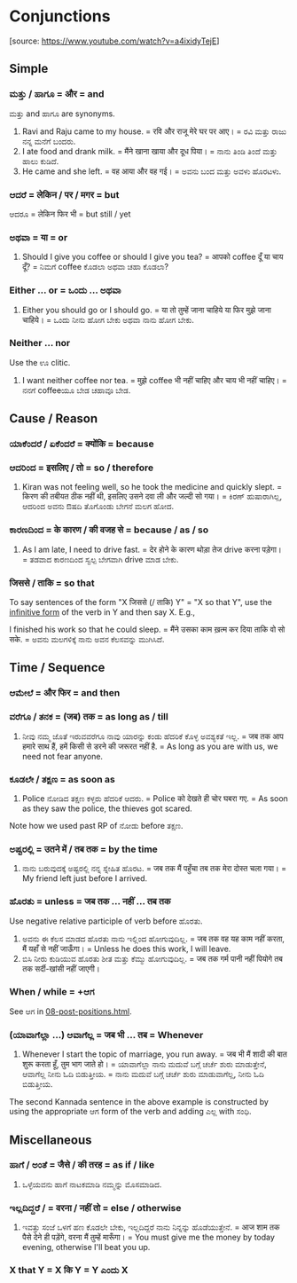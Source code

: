 # Conjunctions

[source: <https://www.youtube.com/watch?v=a4ixidyTejE>]

## Simple

### ಮತ್ತು / ಹಾಗೂ = और = and

ಮತ್ತು and ಹಾಗೂ are synonyms.

1.  Ravi and Raju came to my house.
    = रवि और राजू मेरे घर पर आए।
    = ರವಿ ಮತ್ತು ರಾಜು ನನ್ನ ಮನೆಗೆ ಬಂದರು.
2.  I ate food and drank milk.
    = मैंने खाना खाया और दूध पिया।
    = ನಾನು ತಿಂಡಿ ತಿಂದೆ ಮತ್ತು ಹಾಲು ಕುಡಿದೆ.
3.  He came and she left.
    = वह आया और वह गई।
    = ಅವನು ಬಂದ ಮತ್ತು ಅವಳು ಹೊರಟಳು.

### ಆದರೆ = लेकिन / पर / मगर = but

ಆದರೂ = लेकिन फिर भी = but still / yet

### ಅಥವಾ = या = or

1.  Should I give you coffee or should I give you tea?
    = आपको coffee दूँ या चाय दूँ?
    = ನಿಮಗೆ coffee ಕೊಡಲಾ ಅಥವಾ ಚಹಾ ಕೊಡಲಾ?

### Either … or = ಒಂದು … ಅಥವಾ

1.  Either you should go or I should go.
    = या तो तुम्हें जाना चाहिये या फिर मुझे जाना चाहिये।
    = ಒಂದು ನೀನು ಹೋಗ ಬೇಕು ಅಥವಾ ನಾನು ಹೋಗ ಬೇಕು.

### Neither … nor

Use the ಊ clitic.

1.  I want neither coffee nor tea.
    = मुझे coffee भी नहीं चाहिए और चाय भी नहीं चाहिए।
    = ನನಗೆ coffeeಯೂ ಬೇಡ ಚಹಾವೂ ಬೇಡ.

## Cause / Reason

### ಯಾಕೆಂದರೆ / ಏಕೆಂದರೆ = क्योंकि = because

### ಆದರಿಂದ = इसलिए / तो = so / therefore

1.  Kiran was not feeling well, so he took the medicine and quickly slept.
    = किरण की तबीयत ठीक नहीं थी, इसलिए उसने दवा ली और जल्दी सो गया।
    = ಕಿರಣ್ ಹುಷಾರಾಗಿಲ್ಲ, ಆದರಿಂದ ಅವನು ಔಷದಿ ತೊಗೊಂಡು ಬೇಗನೆ ಮಲಗ ಹೋದ.

### ಕಾರಣದಿಂದ = के कारण / की वजह से = because / as / so

1.  As I am late, I need to drive fast.
    = देर होने के कारण थोड़ा तेज drive करना पड़ेगा।
    = ತಡವಾದ ಕಾರಣದಿಂದ ಸ್ವಲ್ಪ ಬೇಗವಾಗಿ drive ಮಾಡ ಬೇಕು.

### जिससे / ताकि = so that

To say sentences of the form "X जिससे (/ ताकि) Y" = "X so that Y",
use the <a href="06-moods.html">infinitive form</a> of the verb in Y
and then say X. E.g.,

I finished his work so that he could sleep.
= मैंने उसका काम ख़त्म कर दिया ताकि वो सो सके.
= ಅವನು ಮಲಗಳಿಕ್ಕೆ ನಾನು ಅವನ ಕೆಲಸವನ್ನು ಮುಗಿಸಿದೆ.

## Time / Sequence

### ಆಮೇಲೆ = और फिर = and then

### ವರೆಗೂ / ತನಕ = (जब) तक = as long as / till

1.  ನೀವು ನಮ್ಮ ಜೊತೆ ಇರುವವರೆಗೂ ನಾವು ಯಾರನ್ನು ಕಂಡು ಹೆದರಿಕೆ ಕೊಳ್ಳ ಅವಶ್ಯಕತೆ ಇಲ್ಲ.
    = जब तक आप हमारे साथ हैं, हमें किसी से डरने की जरूरत नहीं है.
    = As long as you are with us, we need not fear anyone.

### ಕೂಡಲೇ / ತಕ್ಷಣ = as soon as

1.  Police ನೋಡಿದ ತಕ್ಷಣ ಕಳ್ಳರು ಹೆದರಿಕೆ ಆದರು.
    = Police को देखते ही चोर घबरा गए.
    = As soon as they saw the police, the thieves got scared.

Note how we used past RP of ನೋಡು before ತಕ್ಷಣ.

### ಅಷ್ಟರಲ್ಲಿ = उतने में / तब तक = by the time

1.  ನಾನು ಬರುವುದಕ್ಕೆ ಅಷ್ಟರಲ್ಲಿ ನನ್ನ ಸ್ನೇಹಿತ ಹೊರಟ.
    = जब तक मैं पहुँचा तब तक मेरा दोस्त चला गया।
    = My friend left just before I arrived.

### ಹೊರತು = unless = जब तक … नहीं … तब तक

Use negative relative participle of verb before ಹೊರತು.

1.  ಅವನು ಈ ಕೆಲಸ ಮಾಡದ ಹೊರತು ನಾನು ಇಲ್ಲಿಂದ ಹೋಗುವುದಿಲ್ಲ.
    = जब तक वह यह काम नहीं करता, मैं यहाँ से नहीं जाऊँगा।
    = Unless he does this work, I will leave.
2.  ಬಿಸಿ ನೀರು ಕುಡಿಯುವ ಹೊರತು ಶೀತ ಮತ್ತು ಕೆಮ್ಮು ಹೋಗುವುದಿಲ್ಲ.
    = जब तक गर्म पानी नहीं पियोगे तब तक सर्दी-खांसी नहीं जाएगी।

### When / while = +ಆಗ

See ಆಗ in <a href="08-post-positions.html">08-post-positions.html</a>.

### (ಯಾವಾಗೆಲ್ಲಾ …) ಆವಾಗೆಲ್ಲ = जब भी … तब = Whenever

1.  Whenever I start the topic of marriage, you run away.
    = जब भी मैं शादी की बात शुरू करता हूँ, तुम भाग जाते हो।
    = ಯಾವಾಗೆಲ್ಲಾ ನಾನು ಮದುವೆ ಬಗ್ಗೆ ಚರ್ಚೆ ಶುರು ಮಾಡುತ್ತೇನೆ, ಆವಾಗೆಲ್ಲ ನೀನು ಓದಿ ಬಿಡುತ್ತೀಯ.
    = ನಾನು ಮದುವೆ ಬಗ್ಗೆ ಚರ್ಚೆ ಶುರು ಮಾಡುವಾಗೆಲ್ಲ, ನೀನು ಓದಿ ಬಿಡುತ್ತೀಯ.

The second Kannada sentence in the above example is constructed by
using the appropriate ಆಗ form of the verb and adding ಎಲ್ಲ with ಸಂಧಿ.

## Miscellaneous

### ಹಾಗೆ / ಅಂತೆ = जैसे / की तरह = as if / like

1.  ಒಳ್ಳೆಯವನು ಹಾಗೆ ನಾಟಕಮಾಡಿ ನಮ್ಮನ್ನು ಮೊಸಮಾಡಿದ.

### ಇಲ್ಲದಿದ್ದರೆ / = वरना / नहीं तो = else / otherwise

1.  ಇವತ್ತು ಸಂಜೆ ಒಳಗೆ ಹಣ ಕೊಡಲೇ ಬೇಕು, ಇಲ್ಲದಿದ್ದರೆ ನಾನು ನಿನ್ನನ್ನು ಹೊಡೆಯುತ್ತೇನೆ.
    = आज शाम तक पैसे देने ही पड़ेंगे, वरना मैं तुम्हें मारूँगा।
    = You must give me the money by today evening, otherwise I'll beat you up.

### X that Y = X कि Y = Y ಎಂದು X